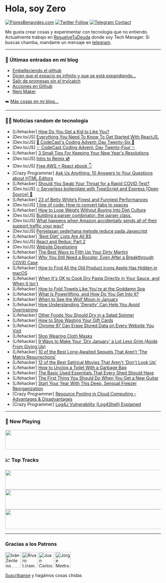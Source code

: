 # Hola, soy Zero

[![FloresBenavides.com](https://img.shields.io/website?down_message=oops&label=MiBlog&style=for-the-badge&up_message=online&url=https%3A%2F%2Ffloresbenavides.com)](https://floresbenavides.com) [![Twitter Follow](https://img.shields.io/twitter/follow/ZeroDragon?color=%231DA1F2&label=Follow&logo=twitter&logoColor=ffffff&style=for-the-badge)](https://twitter.com/zerodragon) [![Telegram Contact](https://img.shields.io/badge/escr%C3%ADbeme-ZeroDragon-%2326A5E4?style=for-the-badge&logo=telegram)](https://t.me/zerodragon)

Me gusta crear cosas y experimentar con tecnología que no entiendo.
Actualmente trabajo en [ResuelveTuDeuda](http://github.com/resuelve) donde soy Tech Manager.
Si buscas chamba, mandame un mensaje en [telegram](https://t.me/zerodragon).

---

### 📕 Últimas entradas en mi blog
<!-- BLOG-POST-LIST:START -->
- [Embelleciendo el github](https://floresbenavides.com/embelleciendo-el-github/)
- [Dicen que el espacio es infinito y que se está expandiendo…](https://floresbenavides.com/dicen-que-el-espacio-es-infinito-y-que-se-esta-expandiendo/)
- [Salir de promesas sin el try/catch](https://floresbenavides.com/salir-de-promesas-sin-el-try-catch/)
- [Acciones en Github](https://floresbenavides.com/acciones-en-github/)
- [Neni Maker](https://floresbenavides.com/neni-maker/)
<!-- BLOG-POST-LIST:END -->

➡️ [Más cosas en mi blog...](https://floresbenavides.com)

---

### 👨‍💻 Noticias random de tecnología
<!-- TECH-POSTS:START -->
- [Lifehacker] [How Do You Get a Kid to Like You?](https://lifehacker.com/how-do-you-get-a-kid-to-like-you-1848306414)
- [Dev.to/JS] [Everything You Need To Know To Get Started With ReactJS.](https://dev.to/the_greatbonnie/everything-you-need-to-know-to-get-started-with-reactjs-1oma)
- [Dev.to/JS] [🎄 CodeCast&#39;s Coding Advent: Day Twenty-Six 🎄](https://dev.to/codecast/codecasts-coding-advent-day-twenty-six-23ia)
- [Dev.to/JS] [✨ CodeCast Coding Advent: Day Twenty-Four ✨](https://dev.to/codecast/codecast-coding-advent-day-twenty-four-k5m)
- [Lifehacker] [3 Small Tips For Keeping Your New Year&#39;s Resolutions](https://lifehacker.com/3-small-tips-for-keeping-your-new-years-resolutions-1848307339)
- [Dev.to/JS] [Intro to Remix 💿](https://dev.to/shafspecs/intro-to-remix-41l7)
- [Dev.to/JS] [Free AWS + React ebook 👇](https://dev.to/manitej/free-aws-react-ebook-3n10)
- [Crazy Programmer] [Ask Us Anything: 10 Answers to Your Questions about HTML Editors](https://www.thecrazyprogrammer.com/2022/01/10-answers-to-your-questions-about-html-editors.html)
- [Lifehacker] [Should You Swab Your Throat for a Rapid COVID Test?](https://lifehacker.com/should-you-swab-your-throat-for-a-rapid-covid-test-1848306928)
- [Dev.to/JS] [🔥 Serverless boilerplate with TypeScript and Express [Open Source] 🚀](https://dev.to/ixartz/serverless-boilerplate-with-typescript-and-express-open-source-3h0l)
- [Lifehacker] [23 of Betty White’s Finest and Funniest Performances](https://lifehacker.com/23-of-betty-white-s-finest-and-funniest-performances-1848300929)
- [Dev.to/JS] [1 line of code: How to convert tabs to spaces](https://dev.to/martinkr/1-line-of-code-how-to-convert-tabs-to-spaces-529p)
- [Lifehacker] [How to Lose Weight Without Buying Into Diet Culture](https://lifehacker.com/how-to-lose-weight-without-buying-into-any-more-diet-bu-1847818364)
- [Dev.to/JS] [Building a parser combinator: the parser class.](https://dev.to/0xc0der/building-a-parser-combinator-the-parser-class-28o1)
- [Dev.to/JS] [What happens when Amazon accidentally sends all of their support traffic your way?](https://dev.to/tevko/what-happens-when-amazon-accidentally-sends-all-of-their-support-traffic-your-way-3bhg)
- [Dev.to/JS] [Penjelasan sederhana metode reduce pada Javascript](https://dev.to/frullah/penjelasan-sederhana-metode-reduce-pada-javascript-di9)
- [Lifehacker] [&#39;Best Diet&#39; Lists Are All BS](https://lifehacker.com/there-is-no-best-diet-1845385562)
- [Dev.to/JS] [React and Redux: Part 2](https://dev.to/rthefounding/react-and-redux-part-2-bkk)
- [Dev.to/JS] [Website Developing](https://dev.to/zytha/website-developing-1o0p)
- [Lifehacker] [The Best Ways to Filth Up Your Dirty Martini](https://lifehacker.com/the-best-ways-to-filth-up-your-dirty-martini-1848304038)
- [Lifehacker] [Why You Still Need a Booster, Even After a Breakthrough COVID Case](https://lifehacker.com/why-you-still-need-a-booster-even-after-a-breakthrough-1848300059)
- [Lifehacker] [How to Find All the Old Product Icons Apple Has Hidden in macOS](https://lifehacker.com/how-to-find-all-the-old-product-icons-apple-has-hidden-1848301929)
- [Lifehacker] [When It&#39;s OK to Cook Dry Pasta Directly in Your Sauce, and When It Isn&#39;t](https://lifehacker.com/when-its-ok-to-cook-dry-pasta-directly-in-your-sauce-a-1848301506)
- [Lifehacker] [How to Fold Towels Like You&#39;re at the Goddamn Spa](https://lifehacker.com/how-to-fold-towels-like-youre-at-the-goddamn-spa-1848302512)
- [Lifehacker] [What Is Powerlifting, and How Do You Get Into It?](https://lifehacker.com/what-is-powerlifting-and-how-do-you-get-into-it-1848301232)
- [Lifehacker] [When to See the Wolf Moon in January](https://lifehacker.com/when-to-see-the-wolf-moon-in-january-1848301029)
- [Lifehacker] [How Understanding &#39;Density&#39; Can Help You Avoid Overtraining](https://lifehacker.com/how-understanding-density-can-help-you-avoid-overtraini-1848265299)
- [Lifehacker] [Other Foods You Should Dry in a Salad Spinner](https://lifehacker.com/other-foods-you-should-dry-in-a-salad-spinner-1848301307)
- [Lifehacker] [How to Stop Wasting Your Gift Cards](https://lifehacker.com/how-to-stop-wasting-your-gift-cards-1848300565)
- [Lifehacker] [Chrome 97 Can Erase Stored Data on Every Website You Visit](https://lifehacker.com/chrome-97-can-erase-stored-data-on-every-website-you-vi-1848300443)
- [Lifehacker] [Stop Wearing Cloth Masks](https://lifehacker.com/stop-wearing-cloth-masks-1848300414)
- [Lifehacker] [9 Ways to Make Your &#39;Dry January&#39; a Lot Less Grim &lpar;Aside From Giving Up&rpar;](https://lifehacker.com/9-ways-to-make-dry-january-less-grim-1846045392)
- [Lifehacker] [10 of the Best Long-Awaited Sequels That Aren’t ‘The Matrix Resurrections’](https://lifehacker.com/10-of-the-best-long-awaited-sequels-that-aren-t-the-ma-1848284228)
- [Lifehacker] [12 of the Best Satirical Movies That Aren&#39;t &#39;Don&#39;t Look Up&#39;](https://lifehacker.com/12-of-the-best-satirical-movies-that-arent-dont-look-up-1848288972)
- [Lifehacker] [How to Unclog a Toilet With a Garbage Bag](https://lifehacker.com/how-to-unclog-a-toilet-with-a-garbage-bag-1848286627)
- [Lifehacker] [The Basic Used Essentials That Every Shed Should Have](https://lifehacker.com/the-basic-used-essentials-that-every-shed-should-have-1848218210)
- [Lifehacker] [The First Thing You Should Do When You Get a New Guitar](https://lifehacker.com/the-first-thing-you-should-do-when-you-get-a-new-guitar-1848277732)
- [Lifehacker] [Start Your Year With This Deep, Sensual Freezer Reorganization](https://lifehacker.com/start-your-year-with-this-deep-sensual-freezer-reorgan-1848292095)
- [Crazy Programmer] [Resource Pooling in Cloud Computing – Advantages &amp; Disadvantages](https://www.thecrazyprogrammer.com/2022/01/resource-pooling-in-cloud-computing.html)
- [Crazy Programmer] [Log4J Vulnerability &lpar;Log4Shell&rpar; Explained](https://www.thecrazyprogrammer.com/2022/01/log4j-vulnerability.html)<!-- TECH-POSTS:END -->

---

### 🎵 Now Playing
<a href="https://spotify-now-playing-dun.vercel.app/now-playing?open"><img src="https://spotify-now-playing-dun.vercel.app/now-playing" width="540" height="64"></a>

### 📈 Top Tracks
<a href="https://spotify-now-playing-dun.vercel.app/top-tracks?i=1&open"><img src="https://spotify-now-playing-dun.vercel.app/top-tracks?i=1" width="540" height="64"></a>
<a href="https://spotify-now-playing-dun.vercel.app/top-tracks?i=2&open"><img src="https://spotify-now-playing-dun.vercel.app/top-tracks?i=2" width="540" height="64"></a>
<a href="https://spotify-now-playing-dun.vercel.app/top-tracks?i=3&open"><img src="https://spotify-now-playing-dun.vercel.app/top-tracks?i=3" width="540" height="64"></a>

---

### Gracias a los Patrons
[<img src="https://avatars.githubusercontent.com/u/243380?v=4" alt="Iván Zenteno" width="50px">](https://github.com/k001) [<img src="https://avatars.githubusercontent.com/u/19955639?v=4" alt="Álvaro Lizama" width="50px">](https://github.com/alvarolizama) [<img src="https://avatars.githubusercontent.com/u/2718753?v=4" alt="Juan Carlos Ruiz" width="50px">](https://github.com/JuanCrg90) [<img src="https://avatars.githubusercontent.com/u/37025?v=4" alt="Jorge Medrano" width="50px">](https://github.com/h1pp1e) 

[Suscríbanse](https://www.patreon.com/zerodragon) y hagámos cosas chidas
